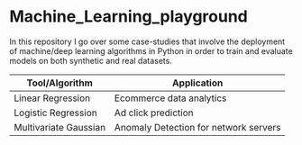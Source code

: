 # Machine_Learning_playground
In this repository I go over some case-studies that involve the deployment of machine/deep learning algorithms in Python in order to train and evaluate models on both synthetic and real datasets. 



| Tool/Algorithm | Application  |
| -------------        | -------------
| Linear Regression    | Ecommerce data analytics|
| Logistic Regression  | Ad click prediction |    
| Multivariate Gaussian | Anomaly Detection for network servers |

